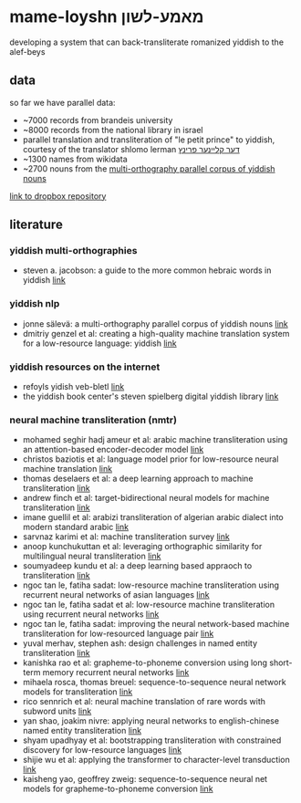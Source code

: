 # mame-loyshn מאמע-לשון

developing a system that can back-transliterate romanized yiddish to the alef-beys

## data

so far we have parallel data:

- ~7000 records from brandeis university
- ~8000 records from the national library in israel
- parallel translation and transliteration of "le petit prince" to yiddish, courtesy of the translator shlomo lerman [דער קליינער פרינץ](http://www.petit-prince.at/pp-jidd.htm)
- ~1300 names from wikidata
- ~2700 nouns from the [multi-orthography parallel corpus of yiddish nouns](https://codeberg.org/jonne/yiddish-lrec-2020)

[link to dropbox repository](https://www.dropbox.com/home/%D7%9E%D7%90%D7%9E%D7%A2-%D7%9C%D7%A9%D7%95%D7%9F/dataYiddish)

## literature

### yiddish multi-orthographies

- steven a. jacobson: a guide to the more common hebraic words in yiddish [link](https://www.yiddishbookcenter.org/collections/yiddish-books/spb-nybc203464/jacobson-steven-a-a-guide-to-the-more-common-hebraic-words-in-yiddish)

### yiddish nlp

- jonne sälevä: a multi-orthography parallel corpus of yiddish nouns [link](https://www.aclweb.org/anthology/2020.lrec-1.119/) 
- dmitriy genzel et al: creating a high-quality machine translation system for a low-resource
language: yiddish [link](https://research.google/pubs/pub35627/)

### yiddish resources on the internet

- refoyls yidish veb-bletl [link](https://www.cs.uky.edu/~raphael/yiddish.html)
- the yiddish book center's steven spielberg digital yiddish library [link](https://www.yiddishbookcenter.org/collections/digital-yiddish-library)

### neural machine transliteration (nmtr)

- mohamed seghir hadj ameur et al: arabic machine transliteration using an attention-based encoder-decoder model [link](https://www.researchgate.net/publication/320972105_Arabic_Machine_Transliteration_using_an_Attention-based_Encoder-decoder_Model)
- christos baziotis et al: language model prior for low-resource neural machine translation [link](https://arxiv.org/abs/2004.14928)
- thomas deselaers et al: a deep learning approach to machine transliteration [link](https://dl.acm.org/doi/10.5555/1626431.1626476)
- andrew finch et al: target-bidirectional neural models for machine transliteration [link](https://www.aclweb.org/anthology/W16-2711/)
- imane guellil et al: arabizi transliteration of algerian arabic dialect into modern standard arabic [link](https://www.researchgate.net/publication/318755390_Arabizi_transliteration_of_Algerian_Arabic_dialect_into_Modern_Standard_Arabic)
- sarvnaz karimi et al: machine transliteration survey [link](https://dl.acm.org/doi/10.1145/1922649.1922654) 
- anoop kunchukuttan et al: leveraging orthographic similarity for multilingual neural transliteration [link](https://transacl.org/ojs/index.php/tacl/article/view/1248)
- soumyadeep kundu et al: a deep learning based appraoch to transliteration [link](https://www.aclweb.org/anthology/W18-2411/)
- ngoc tan le, fatiha sadat: low-resource machine transliteration using recurrent neural networks of asian languages [link](https://www.aclweb.org/anthology/W18-2414/)
- ngoc tan le, fatiha sadat et al: low-resource machine transliteration using recurrent neural networks [link](https://dl.acm.org/doi/abs/10.1145/3265752)
- ngoc tan le, fatiha sadat: improving the neural network-based machine transliteration for low-resourced language pair [link](https://www.aclweb.org/anthology/Y18-1038/)
- yuval merhav, stephen ash: design challenges in named entity transliteration [link](https://www.aclweb.org/anthology/C18-1053/)
- kanishka rao et al: grapheme-to-phoneme conversion using long short-term memory recurrent neural networks [link](https://ieeexplore.ieee.org/document/7178767)
- mihaela rosca, thomas breuel: sequence-to-sequence neural network models for transliteration [link](https://arxiv.org/abs/1610.09565)
- rico sennrich et al: neural machine translation of rare words with subword units [link](https://www.aclweb.org/anthology/P16-1162/)
- yan shao, joakim nivre: applying neural networks to english-chinese named entity transliteration [link](https://www.aclweb.org/anthology/W16-2710.pdf)
- shyam upadhyay et al: bootstrapping transliteration with constrained discovery for low-resource languages [link](https://www.aclweb.org/anthology/D18-1046/)
- shijie wu et al: applying the transformer to character-level transduction [link](https://arxiv.org/abs/2005.10213)
- kaisheng yao, geoffrey zweig: sequence-to-sequence neural net models for grapheme-to-phoneme conversion [link](https://arxiv.org/abs/1506.00196)
